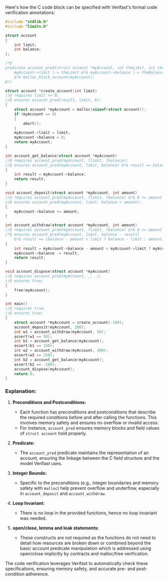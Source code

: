 Here's how the C code block can be specified with Verifast's formal code verification annotations:

```c
#include "stdlib.h"
#include "limits.h"

struct account
{
    int limit;
    int balance;
};

/*@
predicate account_pred(struct account *myAccount, int theLimit, int theBalance) =
    myAccount->limit |-> theLimit &*& myAccount->balance |-> theBalance
    &*& malloc_block_account(myAccount);
@*/

struct account *create_account(int limit)
//@ requires limit <= 0;
//@ ensures account_pred(result, limit, 0);
{
    struct account *myAccount = malloc(sizeof(struct account));
    if (myAccount == 0)
    {
        abort();
    }
    myAccount->limit = limit;
    myAccount->balance = 0;
    return myAccount;
}

int account_get_balance(struct account *myAccount)
//@ requires account_pred(myAccount, ?limit, ?balance);
//@ ensures account_pred(myAccount, limit, balance) &*& result == balance;
{
    int result = myAccount->balance;
    return result;
}

void account_deposit(struct account *myAccount, int amount)
//@ requires account_pred(myAccount, ?limit, ?balance) &*& 0 <= amount &*& balance + amount <= INT_MAX;
//@ ensures account_pred(myAccount, limit, balance + amount);
{
    myAccount->balance += amount;
}

int account_withdraw(struct account *myAccount, int amount)
//@ requires account_pred(myAccount, ?limit, ?balance) &*& 0 <= amount &*& balance - amount >= INT_MIN &*& balance - limit >= INT_MIN;
/*@ ensures account_pred(myAccount, limit, balance - result)
    &*& result == (balance - amount < limit ? balance - limit : amount); @*/
{
    int result = myAccount->balance - amount < myAccount->limit ? myAccount->balance - myAccount->limit : amount;
    myAccount->balance -= result;
    return result;
}

void account_dispose(struct account *myAccount)
//@ requires account_pred(myAccount, _, _);
//@ ensures true;
{
    free(myAccount);
}

int main()
//@ requires true;
//@ ensures true;
{
    struct account *myAccount = create_account(-100);
    account_deposit(myAccount, 200);
    int w1 = account_withdraw(myAccount, 50);
    assert(w1 == 50);
    int b1 = account_get_balance(myAccount);
    assert(b1 == 150);
    int w2 = account_withdraw(myAccount, 300);
    assert(w2 == 250);
    int b2 = account_get_balance(myAccount);
    assert(b2 == -100);
    account_dispose(myAccount);
    return 0;
}
```

### Explanation:
1. **Preconditions and Postconditions:**
   - Each function has preconditions and postconditions that describe the required conditions before and after calling the functions. This involves memory safety and ensures no overflow or invalid access.
   - For instance, `account_pred` ensures memory blocks and field values of `struct account` hold properly.

2. **Predicate:**
   - The `account_pred` predicate maintains the representation of an account, ensuring the linkage between the C field structure and the model Verifast uses.

3. **Integer Bounds:**
   - Specific to the preconditions (e.g., integer boundaries and memory safety with `malloc`) help prevent overflow and underflow, especially in `account_deposit` and `account_withdraw`.

4. **Loop Invariant:**
   - There is no loop in the provided functions, hence no loop invariant was needed.

5. **open/close, lemma and leak statements:**
   - These constructs are not required as the functions do not need to detail how resources are broken down or combined beyond the basic account predicate manipulation which is addressed using open/close implicitly by contracts and malloc/free verification.
   
The code verification leverages Verifast to automatically check these specifications, ensuring memory safety, and accurate pre- and post-condition adherence.
